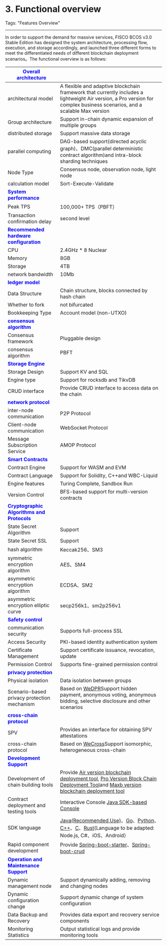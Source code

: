 # 3. Functional overview
Tags: "Features Overview"

-----

In order to support the demand for massive services, FISCO BCOS v3.0 Stable Edition has designed the system architecture, processing flow, execution, and storage accordingly, and launched three different forms to meet the differentiated needs of different blockchain deployment scenarios。The functional overview is as follows:

|<font color=Blue>**Overall architecture**</font> | |
| - | - |
| architectural model| A flexible and adaptive blockchain framework that currently includes a lightweight Air version, a Pro version for complex business scenarios, and a scalable Max version|
| Group architecture| Support in-chain dynamic expansion of multiple groups|
| distributed storage| Support massive data storage|
| parallel computing| DAG-based support(directed acyclic graph)、DMC(parallel deterministic contract algorithm)and intra-block sharding techniques|
| Node Type| Consensus node, observation node, light node|
| calculation model| Sort-Execute-Validate|
| <font color=Blue>**System performance**</font> ||
| Peak TPS| 100,000+ TPS（PBFT）|
| Transaction confirmation delay| second level|
| <font color=Blue>**Recommended hardware configuration**</font> ||
| CPU | 2.4GHz * 8 Nuclear|
| Memory| 8GB |
| Storage| 4TB |
| network bandwidth| 10Mb |
| <font color=Blue>**ledger model**</font> ||
| Data Structure| Chain structure, blocks connected by hash chain|
| Whether to fork|not bifurcated|
| Bookkeeping Type| Account model (non-UTXO)|
| <font color=Blue>**consensus algorithm**</font>  ||
| Consensus framework| Pluggable design|
| consensus algorithm| PBFT |
| <font color=Blue>**Storage Engine**</font>  ||
| Storage Design| Support KV and SQL|
| Engine type| Support for rocksdb and TikvDB|
| CRUD interface| Provide CRUD interface to access data on the chain|
| <font color=Blue>**network protocol**</font>  ||
| inter-node communication| P2P Protocol|
| Client-node communication| WebSocket Protocol|
| Message Subscription Service| AMOP Protocol|
| <font color=Blue>**Smart Contracts**</font> ||
|Contract Engine| Support for WASM and EVM|
|Contract Language| Support for Solidity, C++and WBC-Liquid|
|Engine features| Turing Complete, Sandbox Run|
|Version Control| BFS-based support for multi-version contracts|
| <font color=Blue>**Cryptographic Algorithms and Protocols**</font>  ||
| State Secret Algorithm| Support|
| State Secret SSL| Support|
| hash algorithm| Keccak256、SM3 |
| symmetric encryption algorithm| AES、SM4 |
| asymmetric encryption algorithm|ECDSA、SM2|
| asymmetric encryption elliptic curve|secp256k1、sm2p256v1|
| <font color=Blue>**Safety control**</font>  ||
|communication security| Supports full-process SSL|
|Access Security| PKI-based identity authentication system|
|Certificate Management| Support certificate issuance, revocation, update|
|Permission Control| Supports fine-grained permission control|
| <font color=Blue>**privacy protection**</font> ||
|Physical isolation| Data isolation between groups|
|Scenario-based privacy protection mechanism|Based on [WeDPR](https://github.com/WeBankBlockchain/WeDPR-Lab-Core)Support hidden payment, anonymous voting, anonymous bidding, selective disclosure and other scenarios|
| <font color=Blue>**cross-chain protocol**</font> ||
|SPV|Provides an interface for obtaining SPV attestations|
|cross-chain protocol|Based on [WeCross](https://github.com/WeBankBlockchain/WeCross)Support isomorphic, heterogeneous cross-chain|
| <font color=Blue>**Development Support**</font> ||
|Development of chain building tools|Provide [Air version blockchain deployment tool](../tutorial/air/build_chain.html), [Pro Version Block Chain Deployment Tool](../tutorial/pro/pro_builder.html)and [Maxb version blockchain deployment tool](../tutorial/max/max_builder.html)|
|Contract deployment and testing tools|Interactive Console [Java SDK-based Console](../operation_and_maintenance/console/index.html)|
|SDK language|[Java(Recommended Use)](../sdk/java_sdk/index.html)、[Go](../sdk/go_sdk/index.html)、[Python](../sdk/python_sdk/index.html)、[C++](../sdk/cpp_sdk/index.html)、[C](../sdk/c_sdk/index.html)、[Rust](../sdk/rust_sdk/index.html)(Language to be adapted: Node.js, C#、iOS、Android）|
|Rapid component development|Provide [Spring-boot-starter](https://github.com/FISCO-BCOS/spring-boot-starter)、[Spring-boot-crud](https://github.com/FISCO-BCOS/spring-boot-crud)|
| <font color=Blue>**Operation and Maintenance Support**</font> ||
|Dynamic management node|Support dynamically adding, removing and changing nodes|
|Dynamic configuration change|Support dynamic change of system configuration|
|Data Backup and Recovery|Provides data export and recovery service components|
|Monitoring Statistics|Output statistical logs and provide monitoring tools|